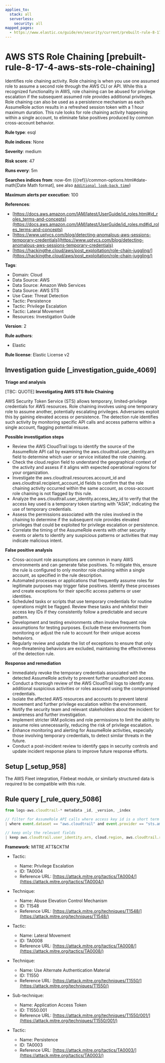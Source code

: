 ```yaml
---
applies_to:
  stack: all
  serverless:
    security: all
mapped_pages:
  - https://www.elastic.co/guide/en/security/current/prebuilt-rule-8-17-4-aws-sts-role-chaining.html
---
```


# AWS STS Role Chaining [prebuilt-rule-8-17-4-aws-sts-role-chaining]

Identifies role chaining activity. Role chaining is when you use one assumed role to assume a second role through the AWS CLI or API. While this a recognized functionality in AWS, role chaining can be abused for privilege escalation if the subsequent assumed role provides additional privileges. Role chaining can also be used as a persistence mechanism as each AssumeRole action results in a refreshed session token with a 1 hour maximum duration. This rule looks for role chaining activity happening within a single account, to eliminate false positives produced by common cross-account behavior.

**Rule type**: esql

**Rule indices**: None

**Severity**: medium

**Risk score**: 47

**Runs every**: 5m

**Searches indices from**: now-6m ({{ref}}/common-options.html#date-math[Date Math format], see also [`Additional look-back time`](docs-content://solutions/security/detect-and-alert/create-detection-rule.md#rule-schedule))

**Maximum alerts per execution**: 100

**References**:

* [https://docs.aws.amazon.com/IAM/latest/UserGuide/id_roles.html#id_roles_terms-and-concepts](https://docs.aws.amazon.com/IAM/latest/UserGuide/id_roles.md#id_roles_terms-and-concepts)
* [https://www.uptycs.com/blog/detecting-anomalous-aws-sessions-temporary-credentials](https://www.uptycs.com/blog/detecting-anomalous-aws-sessions-temporary-credentials)
* [https://hackingthe.cloud/aws/post_exploitation/role-chain-juggling/](https://hackingthe.cloud/aws/post_exploitation/role-chain-juggling/)

**Tags**:

* Domain: Cloud
* Data Source: AWS
* Data Source: Amazon Web Services
* Data Source: AWS STS
* Use Case: Threat Detection
* Tactic: Persistence
* Tactic: Privilege Escalation
* Tactic: Lateral Movement
* Resources: Investigation Guide

**Version**: 2

**Rule authors**:

* Elastic

**Rule license**: Elastic License v2

## Investigation guide [_investigation_guide_4069]

**Triage and analysis**

[TBC: QUOTE]
**Investigating AWS STS Role Chaining**

AWS Security Token Service (STS) allows temporary, limited-privilege credentials for AWS resources. Role chaining involves using one temporary role to assume another, potentially escalating privileges. Adversaries exploit this by gaining elevated access or persistence. The detection rule identifies such activity by monitoring specific API calls and access patterns within a single account, flagging potential misuse.

**Possible investigation steps**

* Review the AWS CloudTrail logs to identify the source of the AssumeRole API call by examining the aws.cloudtrail.user_identity.arn field to determine which user or service initiated the role chaining.
* Check the cloud.region field to understand the geographical context of the activity and assess if it aligns with expected operational regions for your organization.
* Investigate the aws.cloudtrail.resources.account_id and aws.cloudtrail.recipient_account_id fields to confirm that the role chaining activity occurred within the same account, as cross-account role chaining is not flagged by this rule.
* Analyze the aws.cloudtrail.user_identity.access_key_id to verify that the access key used is a temporary token starting with "ASIA", indicating the use of temporary credentials.
* Assess the permissions associated with the roles involved in the chaining to determine if the subsequent role provides elevated privileges that could be exploited for privilege escalation or persistence.
* Correlate the timing of the AssumeRole events with other security events or alerts to identify any suspicious patterns or activities that may indicate malicious intent.

**False positive analysis**

* Cross-account role assumptions are common in many AWS environments and can generate false positives. To mitigate this, ensure the rule is configured to only monitor role chaining within a single account, as specified in the rule description.
* Automated processes or applications that frequently assume roles for legitimate purposes may trigger false positives. Identify these processes and create exceptions for their specific access patterns or user identities.
* Scheduled tasks or scripts that use temporary credentials for routine operations might be flagged. Review these tasks and whitelist their access key IDs if they consistently follow a predictable and secure pattern.
* Development and testing environments often involve frequent role assumptions for testing purposes. Exclude these environments from monitoring or adjust the rule to account for their unique access behaviors.
* Regularly review and update the list of exceptions to ensure that only non-threatening behaviors are excluded, maintaining the effectiveness of the detection rule.

**Response and remediation**

* Immediately revoke the temporary credentials associated with the detected AssumeRole activity to prevent further unauthorized access.
* Conduct a thorough review of the AWS CloudTrail logs to identify any additional suspicious activities or roles assumed using the compromised credentials.
* Isolate the affected AWS resources and accounts to prevent lateral movement and further privilege escalation within the environment.
* Notify the security team and relevant stakeholders about the incident for awareness and further investigation.
* Implement stricter IAM policies and role permissions to limit the ability to assume roles unnecessarily, reducing the risk of privilege escalation.
* Enhance monitoring and alerting for AssumeRole activities, especially those involving temporary credentials, to detect similar threats in the future.
* Conduct a post-incident review to identify gaps in security controls and update incident response plans to improve future response efforts.


## Setup [_setup_958]

The AWS Fleet integration, Filebeat module, or similarly structured data is required to be compatible with this rule.


## Rule query [_rule_query_5086]

```js
from logs-aws.cloudtrail-* metadata _id, _version, _index

// filter for AssumeRole API calls where access key id is a short term token beginning with ASIA
| where event.dataset == "aws.cloudtrail" and event.provider == "sts.amazonaws.com" and event.action == "AssumeRole" and aws.cloudtrail.resources.account_id == aws.cloudtrail.recipient_account_id and aws.cloudtrail.user_identity.access_key_id like "ASIA*"

// keep only the relevant fields
| keep aws.cloudtrail.user_identity.arn, cloud.region, aws.cloudtrail.resources.account_id, aws.cloudtrail.recipient_account_id, aws.cloudtrail.user_identity.access_key_id
```

**Framework**: MITRE ATT&CKTM

* Tactic:

    * Name: Privilege Escalation
    * ID: TA0004
    * Reference URL: [https://attack.mitre.org/tactics/TA0004/](https://attack.mitre.org/tactics/TA0004/)

* Technique:

    * Name: Abuse Elevation Control Mechanism
    * ID: T1548
    * Reference URL: [https://attack.mitre.org/techniques/T1548/](https://attack.mitre.org/techniques/T1548/)

* Tactic:

    * Name: Lateral Movement
    * ID: TA0008
    * Reference URL: [https://attack.mitre.org/tactics/TA0008/](https://attack.mitre.org/tactics/TA0008/)

* Technique:

    * Name: Use Alternate Authentication Material
    * ID: T1550
    * Reference URL: [https://attack.mitre.org/techniques/T1550/](https://attack.mitre.org/techniques/T1550/)

* Sub-technique:

    * Name: Application Access Token
    * ID: T1550.001
    * Reference URL: [https://attack.mitre.org/techniques/T1550/001/](https://attack.mitre.org/techniques/T1550/001/)

* Tactic:

    * Name: Persistence
    * ID: TA0003
    * Reference URL: [https://attack.mitre.org/tactics/TA0003/](https://attack.mitre.org/tactics/TA0003/)



